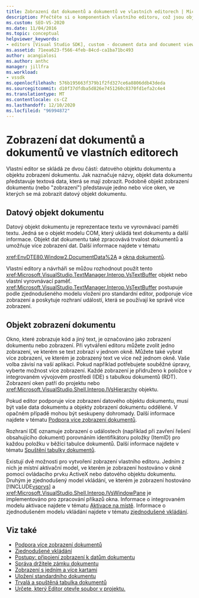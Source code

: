```yaml
---
title: Zobrazení dat dokumentů a dokumentů ve vlastních editorech | Microsoft Docs
description: Přečtěte si o komponentách vlastního editoru, což jsou objekt dat dokumentu a objekt zobrazení dokumentu.
ms.custom: SEO-VS-2020
ms.date: 11/04/2016
ms.topic: conceptual
helpviewer_keywords:
- editors [Visual Studio SDK], custom - document data and document view
ms.assetid: 71eea623-f566-4feb-84cd-ca1ba71bc493
author: acangialosi
ms.author: anthc
manager: jillfra
ms.workload:
- vssdk
ms.openlocfilehash: 576b195663f379b1f2fd327ce6a8806ddb43deda
ms.sourcegitcommit: d10f37dfdba5d826e7451260c8370fd1efa2c4e4
ms.translationtype: MT
ms.contentlocale: cs-CZ
ms.lasthandoff: 12/10/2020
ms.locfileid: "96994872"
---
```

# <a name="document-data-and-document-view-in-custom-editors"></a>Zobrazení dat dokumentů a dokumentů ve vlastních editorech
Vlastní editor se skládá ze dvou částí: datového objektu dokumentu a objektu zobrazení dokumentu. Jak naznačuje názvy, objekt data dokumentu představuje textová data, která se mají zobrazit. Podobně objekt zobrazení dokumentu (nebo "zobrazení") představuje jedno nebo více oken, ve kterých se má zobrazit datový objekt dokumentu.

## <a name="document-data-object"></a>Datový objekt dokumentu
 Datový objekt dokumentu je reprezentace textu ve vyrovnávací paměti textu. Jedná se o objekt modelu COM, který ukládá text dokumentu a další informace. Objekt dat dokumentu také zpracovává trvalost dokumentů a umožňuje více zobrazení dat. Další informace najdete v tématu

 <xref:EnvDTE80.Window2.DocumentData%2A> a [okna dokumentů](../extensibility/internals/document-windows.md).

 Vlastní editory a návrháři se můžou rozhodnout použít tento <xref:Microsoft.VisualStudio.TextManager.Interop.VsTextBuffer> objekt nebo vlastní vyrovnávací paměť. <xref:Microsoft.VisualStudio.TextManager.Interop.VsTextBuffer> postupuje podle zjednodušeného modelu vložení pro standardní editor, podporuje více zobrazení a poskytuje rozhraní událostí, která se používají ke správě více zobrazení.

## <a name="document-view-object"></a>Objekt zobrazení dokumentu
 Okno, které zobrazuje kód a jiný text, je označováno jako zobrazení dokumentu nebo zobrazení. Při vytváření editoru můžete zvolit jedno zobrazení, ve kterém se text zobrazí v jednom okně. Můžete také vybrat více zobrazení, ve kterém je zobrazený text ve více než jednom okně. Vaše volba závisí na vaší aplikaci. Pokud například potřebujete souběžné úpravy, vyberte možnost více zobrazení. Každé zobrazení je přidruženo k položce v integrovaném vývojovém prostředí (IDE) s tabulkou dokumentů (RDT). Zobrazení oken patří do projektu nebo <xref:Microsoft.VisualStudio.Shell.Interop.IVsHierarchy> objektu.

 Pokud editor podporuje více zobrazení datového objektu dokumentu, musí být vaše data dokumentu a objekty zobrazení dokumentu oddělené. V opačném případě mohou být seskupeny dohromady. Další informace najdete v tématu [Podpora více zobrazení dokumentů](../extensibility/supporting-multiple-document-views.md).

 Rozhraní IDE oznamuje zobrazení o událostech (například při zavření řešení obsahujícího dokument) porovnáním identifikátoru položky (ItemID) pro každou položku v běžící tabulce dokumentů. Další informace najdete v tématu [Spuštění tabulky dokumentů](../extensibility/internals/running-document-table.md).

 Existují dvě možnosti pro vytvoření zobrazení vlastního editoru. Jedním z nich je místní aktivační model, ve kterém je zobrazení hostováno v okně pomocí ovládacího prvku ActiveX nebo datového objektu dokumentu. Druhým je zjednodušený model vkládání, ve kterém je zobrazení hostováno [!INCLUDE[vsprvs](../code-quality/includes/vsprvs_md.md)] a <xref:Microsoft.VisualStudio.Shell.Interop.IVsWindowPane> je implementováno pro zpracování příkazů okna. Informace o integrovaném modelu aktivace najdete v tématu [Aktivace na místě](/previous-versions/visualstudio/visual-studio-2015/misc/in-place-activation?preserve-view=true&view=vs-2015). Informace o zjednodušeném modelu vkládání najdete v tématu [zjednodušené vkládání](../extensibility/simplified-embedding.md).

## <a name="see-also"></a>Viz také

- [Podpora více zobrazení dokumentů](../extensibility/supporting-multiple-document-views.md)
- [Zjednodušené vkládání](../extensibility/simplified-embedding.md)
- [Postupy: připojení zobrazení k datům dokumentu](../extensibility/how-to-attach-views-to-document-data.md)
- [Správa držitele zámku dokumentu](../extensibility/document-lock-holder-management.md)
- [Zobrazení s jedním a více kartami](../extensibility/single-and-multi-tab-views.md)
- [Uložení standardního dokumentu](../extensibility/internals/saving-a-standard-document.md)
- [Trvalá a spuštěná tabulka dokumentů](../extensibility/internals/persistence-and-the-running-document-table.md)
- [Určete, který Editor otevře soubor v projektu.](../extensibility/internals/determining-which-editor-opens-a-file-in-a-project.md)